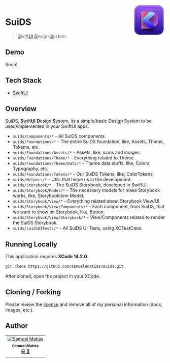 <img src="docs/assets/logo.png" alt="app logo" title="&quot;Pascal&quot;" width="100" align="right" />

# SuiDS

> _<strong><ins>S</ins></strong>wift<strong><ins>UI</ins></strong> <strong><ins>D</ins></strong>esign <strong><ins>S</ins></strong>ystem_

## Demo

Soon!

## Tech Stack

- [SwiftUI](https://developer.apple.com/documentation/swiftui)

## Overview

SuiDS, <strong><ins>S</ins></strong>wift<strong><ins>UI</ins></strong> <strong><ins>D</ins></strong>esign <strong><ins>S</ins></strong>ystem, its a simple/basic Design System to be used/implemented in your SwiftUI apps.

- `suids/Components/*` - All SuiDS components.
- `suids/Foundations/*` - The entire SuiDS foundation, like, Assets, Theme, Tokems, etc.
- `suids/Foundations/Assets/*` - Assets, like, icons and images.
- `suids/Foundations/Theme/*` - Everything related to Theme.
- `suids/Foundations/Theme/Data/*` - Theme data stuffs, like, Colors, Typography, etc.
- `suids/Foundations/Tokens/*` - Our SuiDS Tokens, like, ColorTokens.
- `suids/Helpers/*` - Utils that helpe us in the development.
- `suids/Storybook/*` - The SuiDS Storybook, developed in SwiftUI.
- `suids/Storybook/Model/*` - The necessary models for make Storybook works, like, StorybookItem Model.
- `suids/Storybook/View/*` - Everything related about Storybook View/UI.
- `suids/Storybook/View/Components/*` - Each component, from SuiDS, that we want to show on Storybook, like, Button.
- `suids/Storybook/View/Storybook/*` - View/Components related to render the SuiDS Storybook.
- `suids/suidsUITests/*` - All SuiDS UI Tests, using XCTestCase.


## Running Locally

This application requires **XCode 14.2.0**.

```bash
git clone https://github.com/samuelematias/suids.git
```

After cloned, open the project in your XCode.


## Cloning / Forking

Please review the [license](https://github.com/samuelematias/suids/blob/main/LICENSE.txt) and remove all of my personal information (docs, images, etc.).

## Author

<!-- prettier-ignore -->
<table>
  <tr>
    <td align="center"><a href="https://www.samuelematias.com/"><img src="https://avatars.githubusercontent.com/u/5155386?v=4" width="100px;" alt="Samuel Matias"/><br /><sub><b>Samuel Matias</b></sub></a><br /><a href="https://www.linkedin.com/in/samuelematias/"title="Code">💻</a><a href="https://www.samuelematias.com/linktree"title="Design"> 🎨</a></td></td>
</table>
